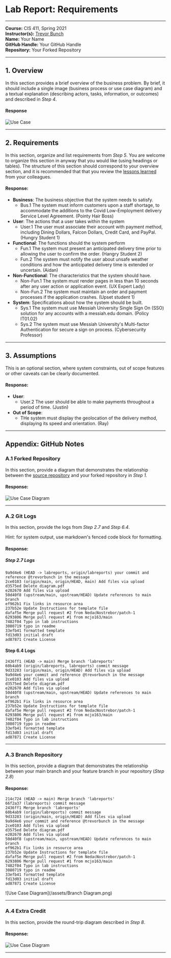 # Lab Report: Requirements
___
**Course:** CIS 411, Spring 2021  
**Instructor(s):** [Trevor Bunch](https://github.com/trevordbunch)  
**Name:** Your Name  
**GitHub Handle:** Your GitHub Handle  
**Repository:** Your Forked Repository  
___

## 1. Overview
In this section provides a brief overview of the business problem.  By brief, it should include a single image (business process or use case diagram) and a textual explanation (describing actors, tasks, information, or outcomes) and described in *Step 4*.

#### Response

![Use Case](/assets/UseCase.png)

___

## 2. Requirements
In this section, organize and list requirements from *Step 5*.  You are welcome to organize this section in anyway that you would like (using headings or tables).  The structure of this section should correspond to your overview section, and it is recommended that that you review the [lessons learned](../lessonsLearned.md) from your colleagues.

#### Response:

- **Business**: The business objective that the system needs to satisfy.
    - Bus.1 The system must inform customers upon a staff shortage, to accommodate the additions to the Covid Low-Employment delivery Service Level Agreement. (Pointy Hair Boss)
- **User**: The actions that a user takes within the system
    - User.1 The user must associate their account with payment method, including Dining Dollars, Falcon Dollars, Credit Card, and PayPal. (Hungry Student 1)
- **Functional**: The functions should the system perform
    - Fun.1 The system must present an anticipated delivery time prior to allowing the user to confirm the order. (Hangry Student 2)
    - Fun.2 The system must notify the user about unsafe weather conditions and how the anticipated delivery time is extended or uncertain. (Aidan)
- **Non-Functional**: The characteristics that the system should have.
    - Non-Fun.1 The system must render pages in less than 10 seconds after any user action or application event. (UX Expert Lady)
    - Non-Fun.2 The system must maintain an order and payment processes if the application crashes. (Upset student 1)
- **System**: Specifications about how the system should be built.
    - Sys.1 The system must use Messiah University Single Sign On (SSO) solution for any accounts with a messiah.edu domain. (Policy IT01.02)
    - Sys.2 The system must use Messiah University's Multi-factor Authentication for secure a sign on process. (Cybersecurity Professor)
___

## 3. Assumptions
This is an optional section, where system constraints, out of scope features or other caveats can be clearly documented.  

#### Response:

- **User**:
  - User.2 The user should be able to make payments throughout a period of time. (Justin)
- **Out of Scope**:
  - THe system must display the geolocation of the delivery method, displaying its speed and orientation. (Ray)

___

## Appendix: GitHub Notes

### A.1 Forked Repository
In this section, provide a diagram that demonstrates the relationship between the [source repository](https://github.com/trevordbunch/cis411_lab0_req) and your forked repository in *Step 1.*  

#### Response:

![Use Case Diagram](/assets/fork_diagram.png)

___

### A.2 Git Logs
In this section, provide the logs from *Step 2.7* and *Step 6.4*.

Hint: for system output, use markdown's fenced code block for formatting.

#### Response:
##### Step 2.7 Logs
```
9a9d4e6 (HEAD -> labreports, origin/labreports) your commit and reference @trevorbunch in the message
2ce0103 (origin/main, origin/HEAD, main) Add files via upload
d3575ed Delete diagram.pdf
e202670 Add files via upload
50d40f8 (upstream/main, upstream/HEAD) Update references to main branch
ef962b1 Fix links in resource area
237b52e Update Instructions for template file
dafaf5e Merge pull request #2 from NedacNostrebor/patch-1
6293806 Merge pull request #1 from mcjo163/main
7482f04 Typo in lab instructions
3080719 typo in readme
33efb41 formatted template
fd13d03 initial draft
ad87871 Create License
```

#### Step 6.4 Logs
```
2436ff1 (HEAD -> main) Merge branch 'labreports'
60b4ab9 (origin/labreports, labreports) commit message
9d33283 (origin/main, origin/HEAD) Add files via upload
9a9d4e6 your commit and reference @trevorbunch in the message
2ce0103 Add files via upload
d3575ed Delete diagram.pdf
e202670 Add files via upload
50d40f8 (upstream/main, upstream/HEAD) Update references to main branch
ef962b1 Fix links in resource area
237b52e Update Instructions for template file
dafaf5e Merge pull request #2 from NedacNostrebor/patch-1
6293806 Merge pull request #1 from mcjo163/main
7482f04 Typo in lab instructions
3080719 typo in readme
33efb41 formatted template
fd13d03 initial draft
ad87871 Create License
```
___

### A.3 Branch Repository
In this section, provide a diagram that demonstrates the relationship between your main branch and your feature branch in your repository (*Step 2.8*)

#### Response:
```
214c724 (HEAD -> main) Merge branch 'labreports'
66f2a37 (labreports) commit message
2436ff1 Merge branch 'labreports'
60b4ab9 (origin/labreports) commit message
9d33283 (origin/main, origin/HEAD) Add files via upload
9a9d4e6 your commit and reference @trevorbunch in the message
2ce0103 Add files via upload
d3575ed Delete diagram.pdf
e202670 Add files via upload
50d40f8 (upstream/main, upstream/HEAD) Update references to main branch
ef962b1 Fix links in resource area
237b52e Update Instructions for template file
dafaf5e Merge pull request #2 from NedacNostrebor/patch-1
6293806 Merge pull request #1 from mcjo163/main
7482f04 Typo in lab instructions
3080719 typo in readme
33efb41 formatted template
fd13d03 initial draft
ad87871 Create License

```

![Use Case Diagram](/assets/Branch Diagram.png)
___

### A.4 Extra Credit
In this section, provide the round-trip diagram described in *Step 8*.

#### Response:
![Use Case Diagram](/assets/FullDataFlow.png)

___